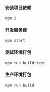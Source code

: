 #### 安装项目依赖
```
npm i
```

#### 开发服务器
```
npm start
```

#### 测试环境打包
```
npm run build:test
```

#### 生产环境打包
```
npm run build
```